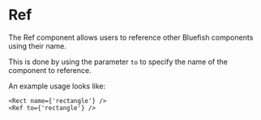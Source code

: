 # Ref

The Ref component allows users to reference other Bluefish components using their name. 

This is done by using the parameter `to` to specify the name of the component to reference. 

An example usage looks like:

```tsx
<Rect name={'rectangle'} />
<Ref to={'rectangle'} />
```
